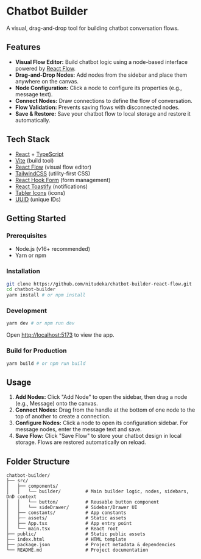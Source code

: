 # Chatbot Builder

A visual, drag-and-drop tool for building chatbot conversation flows.

## Features

- **Visual Flow Editor:** Build chatbot logic using a node-based interface powered by [React Flow](https://reactflow.dev/).
- **Drag-and-Drop Nodes:** Add nodes from the sidebar and place them anywhere on the canvas.
- **Node Configuration:** Click a node to configure its properties (e.g., message text).
- **Connect Nodes:** Draw connections to define the flow of conversation.
- **Flow Validation:** Prevents saving flows with disconnected nodes.
- **Save & Restore:** Save your chatbot flow to local storage and restore it automatically.

## Tech Stack

- [React](https://react.dev/) + [TypeScript](https://www.typescriptlang.org/)
- [Vite](https://vitejs.dev/) (build tool)
- [React Flow](https://reactflow.dev/) (visual flow editor)
- [TailwindCSS](https://tailwindcss.com/) (utility-first CSS)
- [React Hook Form](https://react-hook-form.com/) (form management)
- [React Toastify](https://fkhadra.github.io/react-toastify/) (notifications)
- [Tabler Icons](https://tabler.io/icons) (icons)
- [UUID](https://www.npmjs.com/package/uuid) (unique IDs)

## Getting Started

### Prerequisites
- Node.js (v16+ recommended)
- Yarn or npm

### Installation

```bash
git clone https://github.com/nitudeka/chatbot-builder-react-flow.git
cd chatbot-builder
yarn install # or npm install
```

### Development

```bash
yarn dev # or npm run dev
```

Open [http://localhost:5173](http://localhost:5173) to view the app.

### Build for Production

```bash
yarn build # or npm run build
```

## Usage

1. **Add Nodes:** Click "Add Node" to open the sidebar, then drag a node (e.g., Message) onto the canvas.
2. **Connect Nodes:** Drag from the handle at the bottom of one node to the top of another to create a connection.
3. **Configure Nodes:** Click a node to open its configuration sidebar. For message nodes, enter the message text and save.
4. **Save Flow:** Click "Save Flow" to store your chatbot design in local storage. Flows are restored automatically on reload.

## Folder Structure

```
chatbot-builder/
├── src/
│   ├── components/
│   │   └── builder/         # Main builder logic, nodes, sidebars, DnD context
│   │   └── button/          # Reusable button component
│   │   └── sideDrawer/      # Sidebar/Drawer UI
│   ├── constants/           # App constants
│   ├── assets/              # Static assets
│   ├── App.tsx              # App entry point
│   └── main.tsx             # React root
├── public/                  # Static public assets
├── index.html               # HTML template
├── package.json             # Project metadata & dependencies
└── README.md                # Project documentation
```
